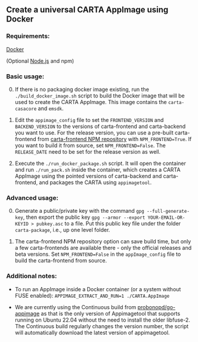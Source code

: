 ## Create a universal CARTA AppImage using Docker

### Requirements:

[Docker](https://www.docker.com/)

(Optional [Node.js](https://nodejs.org/) and npm)

### Basic usage:

0. If there is no packaging docker image existing, run the `./build_docker_image.sh` script to build the Docker image that will be used to create the CARTA AppImage. This image contains the `carta-casacore` and `emsdk`.

1. Edit the `appimage_config` file to set the `FRONTEND_VERSION` and `BACKEND_VERSION` to the versions of carta-frontend and carta-backend you want to use. For the release version, you can use a pre-built carta-frontend from [carta-frontend NPM repository](https://www.npmjs.com/package/carta-frontend) with `NPM_FRONTEND=True`. If you want to build it from source, set `NPM_FRONTEND=False`. The `RELEASE_DATE` need to be set for the release version as well.

2. Execute the `./run_docker_package.sh` script. It will open the container and run `./run_pack.sh` inside the container, which creates a CARTA AppImage using the pointed versions of carta-backend and carta-frontend, and packages the CARTA using `appimagetool`.

### Advanced usage:

0. Generate a public/private key with the command `gpg --full-generate-key`, then export the public key `gpg --armor --export YOUR-EMAIL-OR-KEYID > pubkey.asc` to a file. Put this public key file under the folder `carta-package`, i.e., up one level folder.

1. The carta-frontend NPM repository option can save build time, but only a few carta-frontends are available there - only the official releases and beta versions. Set `NPM_FRONTEND=False` in the `appImage_config` file to build the carta-frontend from source.

### Additional notes:

- To run an AppImage inside a Docker container (or a system without FUSE enabled): `APPIMAGE_EXTRACT_AND_RUN=1 ./CARTA.AppImage`

- We are currently using the Continuous build from [probonopd/go-appimage](https://github.com/probonopd/go-appimage) as that is the only version of 
Appimagetool that supports running on Ubuntu 22.04 without the need to install the older libfuse-2. The Continuous build regularly changes the version 
number, the script will automatically download the latest version of appimagetool.
